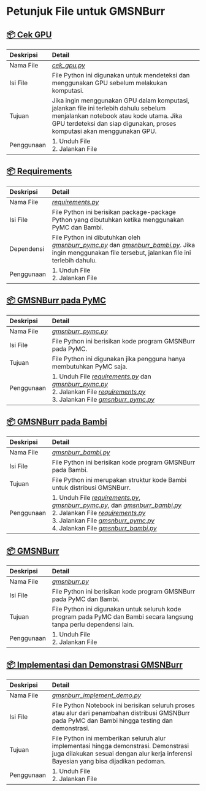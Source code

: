 # Petunjuk File untuk GMSNBurr

## [📦 Cek GPU](./cek_gpu.py)

| Deskripsi                | Detail |
|:--------------------------|:----------------|
| Nama File              | [_cek_gpu.py_](./cek_gpu.py)           |
| Isi File                 | File Python ini digunakan untuk mendeteksi dan menggunakan GPU sebelum melakukan komputasi.           |
| Tujuan                   | Jika ingin menggunakan GPU dalam komputasi, jalankan file ini terlebih dahulu sebelum menjalankan notebook atau kode utama. Jika GPU terdeteksi dan siap digunakan, proses komputasi akan menggunakan GPU.|
| Penggunaan    | 1. Unduh File<br>2. Jalankan File|

## [📦 Requirements](./requirements.py)

| Deskripsi                | Detail |
|:--------------------------|:----------------|
| Nama File              | [_requirements.py_](./requirements.py)           |
| Isi File                 | File Python ini berisikan package-package Python yang dibutuhkan ketika menggunakan PyMC dan Bambi.           |
| Dependensi                   | File Python ini dibutuhkan oleh _[gmsnburr_pymc.py](./gmsnburr_pymc.py)_ dan _[gmsnburr_bambi.py](./gmsnburr_bambi.py)_. Jika ingin menggunakan file tersebut, jalankan file ini terlebih dahulu.|
| Penggunaan    | 1. Unduh File<br>2. Jalankan File|

## [📦 GMSNBurr pada PyMC](./gmsnburr_pymc.py)

| Deskripsi                | Detail |
|:--------------------------|:----------------|
| Nama File              | [_gmsnburr_pymc.py_](./gmsnburr_pymc.py)           |
| Isi File                 | File Python ini berisikan kode program GMSNBurr pada PyMC.           |
| Tujuan                   | File Python ini digunakan jika pengguna hanya membutuhkan PyMC saja.|
| Penggunaan    | 1. Unduh File [_requirements.py_](./requirements.py) dan [_gmsnburr_pymc.py_](./gmsnburr_pymc.py) <br>2. Jalankan File [_requirements.py_](./requirements.py)<br>3. Jalankan File [_gmsnburr_pymc.py_](./gmsnburr_pymc.py) |

## [📦 GMSNBurr pada Bambi](./gmsnburr_bambi.py)

| Deskripsi                | Detail |
|:--------------------------|:----------------|
| Nama File              | [_gmsnburr_bambi.py_](./gmsnburr_bambi.py)           |
| Isi File                 | File Python ini berisikan kode program GMSNBurr pada Bambi.           |
| Tujuan                   | File Python ini merupakan struktur kode Bambi untuk distribusi GMSNBurr.|
| Penggunaan    | 1. Unduh File [_requirements.py_](./requirements.py), [_gmsnburr_pymc.py_](./gmsnburr_pymc.py), dan [_gmsnburr_bambi.py_](./gmsnburr_bambi.py) <br>2. Jalankan File [_requirements.py_](./requirements.py)<br>3. Jalankan File [_gmsnburr_pymc.py_](./gmsnburr_pymc.py)<br>4. Jalankan File [_gmsnburr_bambi.py_](./gmsnburr_bambi.py) |

## [📦 GMSNBurr](./gmsnburr.py)

| Deskripsi                | Detail |
|:--------------------------|:----------------|
| Nama File              | [_gmsnburr.py_](./gmsnburr.py)           |
| Isi File                 | File Python ini berisikan kode program GMSNBurr pada PyMC dan Bambi.           |
| Tujuan                   | File Python ini digunakan untuk seluruh kode program pada PyMC dan Bambi secara langsung tanpa perlu dependensi lain.|
| Penggunaan    | 1. Unduh File <br>2. Jalankan File|

## [📦 Implementasi dan Demonstrasi GMSNBurr](./gmsnburr_implement_demo.py)

| Deskripsi                | Detail |
|:--------------------------|:----------------|
| Nama File              | [_gmsnburr_implement_demo.py_](./gmsnburr_implement_demo.py.py)           |
| Isi File                 | File Python Notebook ini berisikan seluruh proses atau alur dari penambahan distribusi GMSNBurr pada PyMC dan Bambi hingga testing dan demonstrasi.           |
| Tujuan                   | File Python ini memberikan seluruh alur implementasi hingga demonstrasi. Demonstrasi juga dilakukan sesuai dengan alur kerja inferensi Bayesian yang bisa dijadikan pedoman.|
| Penggunaan    | 1. Unduh File<br>2. Jalankan File|